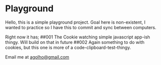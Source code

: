 # Playground

Hello, this is a simple playground project.
Goal here is non-existent, I wanted to practice
so I have this to commit and sync between computers.

Right now it has;
##001
 The Cookie watching simple javascript app-ish thingy. Will build on that in future
##002
  Again something to do with cookies, but this one is more of a code-clipboard-test-thingy.
  
Email me at agolho@gmail.com
